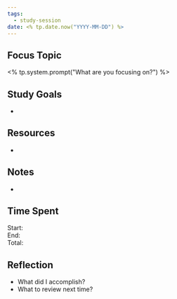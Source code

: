 ```yaml
---
tags:
  - study-session
date: <% tp.date.now("YYYY-MM-DD") %>
---
```

## Focus Topic
<% tp.system.prompt("What are you focusing on?") %>


## Study Goals
- 


## Resources
- 

## Notes
- 

## Time Spent
Start:  
End:  
Total:  


## Reflection
- What did I accomplish?
- What to review next time?
